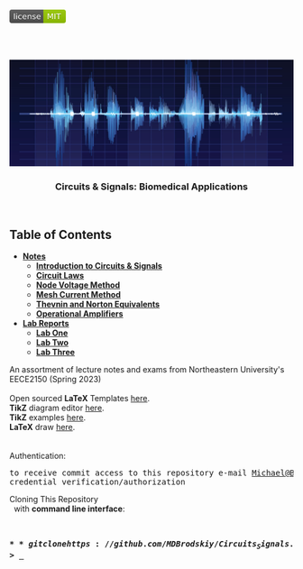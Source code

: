 <!-- PROJECT LOGO -->
<br />
<p align="left">
  <a href="https://github.com/MDBrodskiy/Circuits_Signals/tree/master/LICENSE">
    <img src="images/LicenseImage.svg" alt="license" width="100" height="24"></a>
</p>
<br/>
<br/>

<!-- BACKGROUND & TITLE -->
<p align="center">
  <a href="https://github.com/MDBrodskiy/Circuits_Signals">
    <img src="images/background.png" alt="background">
  </a>
  <h3 align="center">Circuits & Signals: Biomedical Applications</h3>
<br />
</p>

<!-- TABLE OF CONTENTS -->
## Table of Contents

* [**Notes**](https://github.com/MDBrodskiy/Circuits_Signals/tree/master/Notes/)
    * [**Introduction to Circuits & Signals**](https://github.com/MDBrodskiy/Circuits_Signals/tree/master/Notes/Section1.pdf)
    * [**Circuit Laws**](https://github.com/MDBrodskiy/Circuits_Signals/tree/master/Notes/Section2.pdf)
    * [**Node Voltage Method**](https://github.com/MDBrodskiy/Circuits_Signals/tree/master/Notes/Section3.pdf)
    * [**Mesh Current Method**](https://github.com/MDBrodskiy/Circuits_Signals/tree/master/Notes/Section4.pdf)
    * [**Thevnin and Norton Equivalents**](https://github.com/MDBrodskiy/Circuits_Signals/tree/master/Notes/Section5.pdf)
    * [**Operational Amplifiers**](https://github.com/MDBrodskiy/Circuits_Signals/tree/master/Notes/Section6.pdf)
* [**Lab Reports**](https://github.com/MDBrodskiy/Circuits_Signals/tree/master/Lab%20Reports/)
    * [**Lab One**](https://github.com/MDBrodskiy/Circuits_Signals/tree/master/Lab%20Reports/Lab1.pdf)
    * [**Lab Two**](https://github.com/MDBrodskiy/Circuits_Signals/tree/master/Lab%20Reports/Lab2.pdf)
    * [**Lab Three**](https://github.com/MDBrodskiy/Circuits_Signals/tree/master/Lab%20Reports/Lab3.pdf)

<!--
  * [**Chapter 1**](#Notes/Chapter\ 1)
* [**Exams**](#Exams)
* [**Projects**](#Projects)
-->


An assortment of lecture notes and exams from Northeastern University's EECE2150 (Spring 2023)
<br/> <br/> 
Open sourced **LaTeX** Templates [here](https://www.latextemplates.com/).
<br/>
**TikZ** diagram editor [here](https://www.mathcha.io/editor).
<br/>
**TikZ** examples [here](https://www.texample.net/tikz/example).
<br/>
**LaTeX** draw [here](https://www.latexdraw.com/).
<br/> <br/> <br/>
Authentication:   
    <pre>to receive commit access to this repository e-mail Michael@Brodskiy.com for credential verification/authorization</pre>

Cloning This Repository
</br>&nbsp;&nbsp;with **command line interface**:
    <pre>    
    **$** git clone https://github.com/MDBrodskiy/Circuits_Signals.git    
    **$** **>**  **_**
    </pre>
